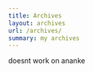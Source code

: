 ```yaml
---
title: Archives
layout: archives
url: /archives/
summary: my archives
---
```

doesnt work on ananke
